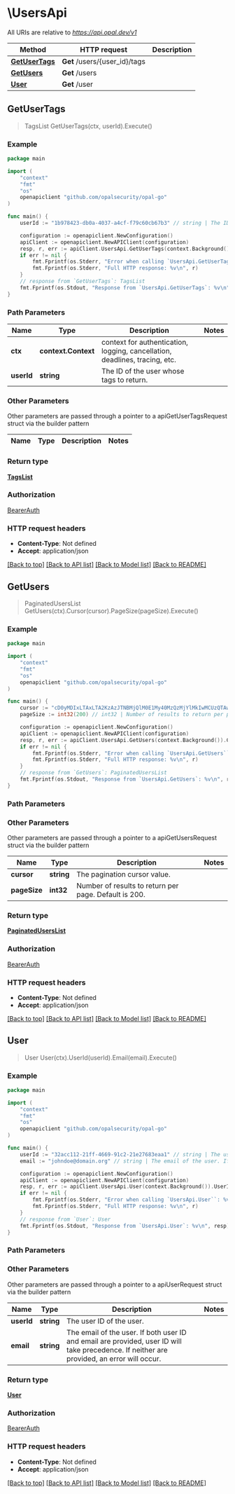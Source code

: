 # \UsersApi

All URIs are relative to *https://api.opal.dev/v1*

Method | HTTP request | Description
------------- | ------------- | -------------
[**GetUserTags**](UsersApi.md#GetUserTags) | **Get** /users/{user_id}/tags | 
[**GetUsers**](UsersApi.md#GetUsers) | **Get** /users | 
[**User**](UsersApi.md#User) | **Get** /user | 



## GetUserTags

> TagsList GetUserTags(ctx, userId).Execute()





### Example

```go
package main

import (
    "context"
    "fmt"
    "os"
    openapiclient "github.com/opalsecurity/opal-go"
)

func main() {
    userId := "1b978423-db0a-4037-a4cf-f79c60cb67b3" // string | The ID of the user whose tags to return.

    configuration := openapiclient.NewConfiguration()
    apiClient := openapiclient.NewAPIClient(configuration)
    resp, r, err := apiClient.UsersApi.GetUserTags(context.Background(), userId).Execute()
    if err != nil {
        fmt.Fprintf(os.Stderr, "Error when calling `UsersApi.GetUserTags``: %v\n", err)
        fmt.Fprintf(os.Stderr, "Full HTTP response: %v\n", r)
    }
    // response from `GetUserTags`: TagsList
    fmt.Fprintf(os.Stdout, "Response from `UsersApi.GetUserTags`: %v\n", resp)
}
```

### Path Parameters


Name | Type | Description  | Notes
------------- | ------------- | ------------- | -------------
**ctx** | **context.Context** | context for authentication, logging, cancellation, deadlines, tracing, etc.
**userId** | **string** | The ID of the user whose tags to return. | 

### Other Parameters

Other parameters are passed through a pointer to a apiGetUserTagsRequest struct via the builder pattern


Name | Type | Description  | Notes
------------- | ------------- | ------------- | -------------


### Return type

[**TagsList**](TagsList.md)

### Authorization

[BearerAuth](../README.md#BearerAuth)

### HTTP request headers

- **Content-Type**: Not defined
- **Accept**: application/json

[[Back to top]](#) [[Back to API list]](../README.md#documentation-for-api-endpoints)
[[Back to Model list]](../README.md#documentation-for-models)
[[Back to README]](../README.md)


## GetUsers

> PaginatedUsersList GetUsers(ctx).Cursor(cursor).PageSize(pageSize).Execute()





### Example

```go
package main

import (
    "context"
    "fmt"
    "os"
    openapiclient "github.com/opalsecurity/opal-go"
)

func main() {
    cursor := "cD0yMDIxLTAxLTA2KzAzJTNBMjQlM0E1My40MzQzMjYlMkIwMCUzQTAw" // string | The pagination cursor value. (optional)
    pageSize := int32(200) // int32 | Number of results to return per page. Default is 200. (optional)

    configuration := openapiclient.NewConfiguration()
    apiClient := openapiclient.NewAPIClient(configuration)
    resp, r, err := apiClient.UsersApi.GetUsers(context.Background()).Cursor(cursor).PageSize(pageSize).Execute()
    if err != nil {
        fmt.Fprintf(os.Stderr, "Error when calling `UsersApi.GetUsers``: %v\n", err)
        fmt.Fprintf(os.Stderr, "Full HTTP response: %v\n", r)
    }
    // response from `GetUsers`: PaginatedUsersList
    fmt.Fprintf(os.Stdout, "Response from `UsersApi.GetUsers`: %v\n", resp)
}
```

### Path Parameters



### Other Parameters

Other parameters are passed through a pointer to a apiGetUsersRequest struct via the builder pattern


Name | Type | Description  | Notes
------------- | ------------- | ------------- | -------------
 **cursor** | **string** | The pagination cursor value. | 
 **pageSize** | **int32** | Number of results to return per page. Default is 200. | 

### Return type

[**PaginatedUsersList**](PaginatedUsersList.md)

### Authorization

[BearerAuth](../README.md#BearerAuth)

### HTTP request headers

- **Content-Type**: Not defined
- **Accept**: application/json

[[Back to top]](#) [[Back to API list]](../README.md#documentation-for-api-endpoints)
[[Back to Model list]](../README.md#documentation-for-models)
[[Back to README]](../README.md)


## User

> User User(ctx).UserId(userId).Email(email).Execute()





### Example

```go
package main

import (
    "context"
    "fmt"
    "os"
    openapiclient "github.com/opalsecurity/opal-go"
)

func main() {
    userId := "32acc112-21ff-4669-91c2-21e27683eaa1" // string | The user ID of the user. (optional)
    email := "johndoe@domain.org" // string | The email of the user. If both user ID and email are provided, user ID will take precedence. If neither are provided, an error will occur. (optional)

    configuration := openapiclient.NewConfiguration()
    apiClient := openapiclient.NewAPIClient(configuration)
    resp, r, err := apiClient.UsersApi.User(context.Background()).UserId(userId).Email(email).Execute()
    if err != nil {
        fmt.Fprintf(os.Stderr, "Error when calling `UsersApi.User``: %v\n", err)
        fmt.Fprintf(os.Stderr, "Full HTTP response: %v\n", r)
    }
    // response from `User`: User
    fmt.Fprintf(os.Stdout, "Response from `UsersApi.User`: %v\n", resp)
}
```

### Path Parameters



### Other Parameters

Other parameters are passed through a pointer to a apiUserRequest struct via the builder pattern


Name | Type | Description  | Notes
------------- | ------------- | ------------- | -------------
 **userId** | **string** | The user ID of the user. | 
 **email** | **string** | The email of the user. If both user ID and email are provided, user ID will take precedence. If neither are provided, an error will occur. | 

### Return type

[**User**](User.md)

### Authorization

[BearerAuth](../README.md#BearerAuth)

### HTTP request headers

- **Content-Type**: Not defined
- **Accept**: application/json

[[Back to top]](#) [[Back to API list]](../README.md#documentation-for-api-endpoints)
[[Back to Model list]](../README.md#documentation-for-models)
[[Back to README]](../README.md)

